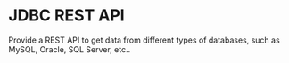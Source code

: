 # JDBC REST API

Provide a REST API to get data from different types of databases, such as MySQL, Oracle, SQL Server, etc..

